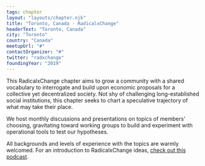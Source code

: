 ```yaml
---
tags: chapter
layout: "layouts/chapter.njk"
title: "Toronto, Canada - RadicalxChange"
headerText: "Toronto, Canada"
city: "Toronto"
country: "Canada"
meetupUrl: "#"
contactOrganizer: "#"
twitter: "radxchange"
foundingYear: "2019"
---
```

This RadicalxChange chapter aims to grow a community with a shared vocabulary to interrogate and build upon economic proposals for a collective yet decentralized society. Not shy of challenging long-established social institutions, this chapter seeks to chart a speculative trajectory of what may take their place.

We host monthly discussions and presentations on topics of members’ choosing, gravitating toward working groups to build and experiment with operational tools to test our hypotheses.

All backgrounds and levels of experience with the topics are warmly welcomed. For an introduction to RadicalxChange ideas, [check out this podcast](https://80000hours.org/podcast/episodes/glen-weyl-radically-reforming-capitalism-and-democracy/).